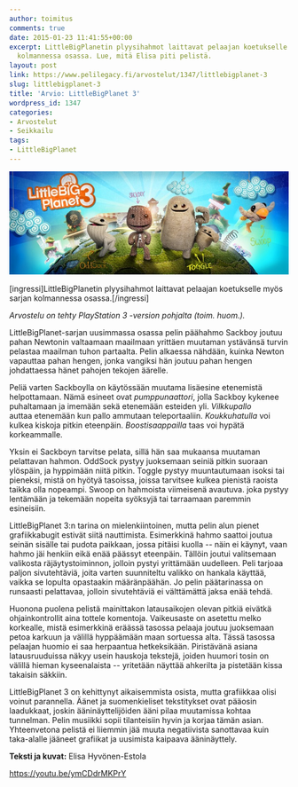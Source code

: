 ```yaml
---
author: toimitus
comments: true
date: 2015-01-23 11:41:55+00:00
excerpt: LittleBigPlanetin plyysihahmot laittavat pelaajan koetukselle myös sarjan
  kolmannessa osassa. Lue, mitä Elisa piti pelistä.
layout: post
link: https://www.pelilegacy.fi/arvostelut/1347/littlebigplanet-3
slug: littlebigplanet-3
title: 'Arvio: LittleBigPlanet 3'
wordpress_id: 1347
categories:
- Arvostelut
- Seikkailu
tags:
- LittleBigPlanet
---
```


[![LittleBigPlanet3](/uploads/2015/01/Little-Big-Planet-3.jpg)](/uploads/2015/01/Little-Big-Planet-3.jpg)

[ingressi]LittleBigPlanetin plyysihahmot laittavat pelaajan koetukselle myös sarjan kolmannessa osassa.[/ingressi]

_Arvostelu on tehty PlayStation 3 -version pohjalta (toim. huom.)._

LittleBigPlanet-sarjan uusimmassa osassa pelin päähahmo Sackboy joutuu pahan Newtonin valtaamaan maailmaan yrittäen muutaman ystävänsä turvin pelastaa maailman tuhon partaalta. Pelin alkaessa nähdään, kuinka Newton vapauttaa pahan hengen, jonka vangiksi hän joutuu pahan hengen johdattaessa hänet pahojen tekojen äärelle.

Peliä varten Sackboylla on käytössään muutama lisäesine etenemistä helpottamaan. Nämä esineet ovat _pumppunaattori_, jolla Sackboy kykenee puhaltamaan ja imemään sekä etenemään esteiden yli. _Vilkkupallo_ auttaa etenemään kun pallo ammutaan teleportaaliin. _Koukkuhatulla_ voi kulkea kiskoja pitkin eteenpäin. _Boostisaappailla_ taas voi hypätä korkeammalle.

Yksin ei Sackboyn tarvitse pelata, sillä hän saa mukaansa muutaman pelattavan hahmon. OddSock pystyy juoksemaan seiniä pitkin suoraan ylöspäin, ja hyppimään niitä pitkin. Toggle pystyy muuntautumaan isoksi tai pieneksi, mistä on hyötyä tasoissa, joissa tarvitsee kulkea pienistä raoista taikka olla nopeampi. Swoop on hahmoista viimeisenä avautuva. joka pystyy lentämään ja tekemään nopeita syöksyjä tai tarraamaan paremmin esineisiin.

LittleBigPlanet 3:n tarina on mielenkiintoinen, mutta pelin alun pienet grafiikkabugit estivät siitä nauttimista. Esimerkkinä hahmo saattoi joutua seinän sisälle tai pudota paikkaan, jossa pitäisi kuolla -- näin ei käynyt, vaan hahmo jäi henkiin eikä enää päässyt eteenpäin. Tällöin joutui valitsemaan valikosta räjäytystoiminnon, jolloin pystyi yrittämään uudelleen. Peli tarjoaa paljon sivutehtäviä, joita varten suunniteltu valikko on hankala käyttää, vaikka se lopulta opastaakin määränpäähän. Jo pelin päätarinassa on runsaasti pelattavaa, jolloin sivutehtäviä ei välttämättä jaksa enää tehdä.

Huonona puolena pelistä mainittakon latausaikojen olevan pitkiä eivätkä ohjainkontrollit aina tottele komentoja. Vaikeusaste on asetettu melko korkealle, mistä esimerkkinä eräässä tasossa pelaaja joutuu juoksemaan petoa karkuun ja välillä hyppäämään maan sortuessa alta. Tässä tasossa pelaajan huomio ei saa herpaantua hetkeksikään. Piristävänä asiana latausruuduissa näkyy usein hauskoja tekstejä, joiden huumori tosin on välillä hieman kyseenalaista -- yritetään näyttää ahkerilta ja pistetään kissa takaisin säkkiin.

LittleBigPlanet 3 on kehittynyt aikaisemmista osista, mutta grafiikkaa olisi voinut parannella. Äänet ja suomenkieliset tekstitykset ovat pääosin laadukkaat, joskin ääninäyttelijöiden ääni pilaa muutamissa kohtaa tunnelman. Pelin musiikki sopii tilanteisiin hyvin ja korjaa tämän asian. Yhteenvetona pelistä ei liiemmin jää muuta negatiivista sanottavaa kuin taka-alalle jääneet grafiikat ja uusimista kaipaava ääninäyttely.

**Teksti ja kuvat:** Elisa Hyvönen-Estola

https://youtu.be/ymCDdrMKPrY


